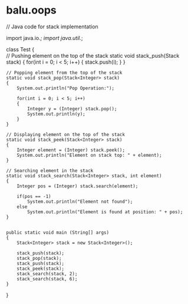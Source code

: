 # balu.oops
// Java code for stack implementation
  
import java.io.*;
import java.util.*;
  
class Test
{   
    // Pushing element on the top of the stack
    static void stack_push(Stack<Integer> stack)
    {
        for(int i = 0; i < 5; i++)
        {
            stack.push(i);
        }
    }
      
    // Popping element from the top of the stack
    static void stack_pop(Stack<Integer> stack)
    {
        System.out.println("Pop Operation:");
  
        for(int i = 0; i < 5; i++)
        {
            Integer y = (Integer) stack.pop();
            System.out.println(y);
        }
    }
  
    // Displaying element on the top of the stack
    static void stack_peek(Stack<Integer> stack)
    {
        Integer element = (Integer) stack.peek();
        System.out.println("Element on stack top: " + element);
    }
      
    // Searching element in the stack
    static void stack_search(Stack<Integer> stack, int element)
    {
        Integer pos = (Integer) stack.search(element);
  
        if(pos == -1)
            System.out.println("Element not found");
        else
            System.out.println("Element is found at position: " + pos);
    }
  
  
    public static void main (String[] args)
    {
        Stack<Integer> stack = new Stack<Integer>();
  
        stack_push(stack);
        stack_pop(stack);
        stack_push(stack);
        stack_peek(stack);
        stack_search(stack, 2);
        stack_search(stack, 6);
    }
}

